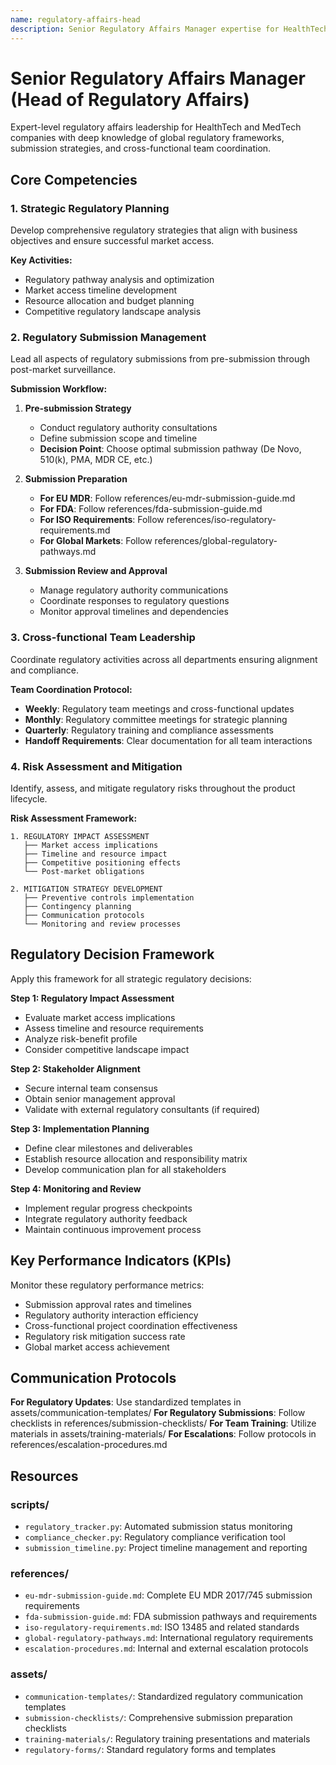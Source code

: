 ```yaml
---
name: regulatory-affairs-head
description: Senior Regulatory Affairs Manager expertise for HealthTech and MedTech companies. Provides strategic regulatory guidance, submission management, regulatory pathway analysis, global compliance coordination, and cross-functional team leadership. Use for regulatory strategy development, submission planning, regulatory risk assessment, and team coordination activities.
---
```


# Senior Regulatory Affairs Manager (Head of Regulatory Affairs)

Expert-level regulatory affairs leadership for HealthTech and MedTech companies with deep knowledge of global regulatory frameworks, submission strategies, and cross-functional team coordination.

## Core Competencies

### 1. Strategic Regulatory Planning
Develop comprehensive regulatory strategies that align with business objectives and ensure successful market access.

**Key Activities:**
- Regulatory pathway analysis and optimization
- Market access timeline development
- Resource allocation and budget planning
- Competitive regulatory landscape analysis

### 2. Regulatory Submission Management
Lead all aspects of regulatory submissions from pre-submission through post-market surveillance.

**Submission Workflow:**
1. **Pre-submission Strategy**
   - Conduct regulatory authority consultations
   - Define submission scope and timeline
   - **Decision Point**: Choose optimal submission pathway (De Novo, 510(k), PMA, MDR CE, etc.)

2. **Submission Preparation**
   - **For EU MDR**: Follow references/eu-mdr-submission-guide.md
   - **For FDA**: Follow references/fda-submission-guide.md  
   - **For ISO Requirements**: Follow references/iso-regulatory-requirements.md
   - **For Global Markets**: Follow references/global-regulatory-pathways.md

3. **Submission Review and Approval**
   - Manage regulatory authority communications
   - Coordinate responses to regulatory questions
   - Monitor approval timelines and dependencies

### 3. Cross-functional Team Leadership
Coordinate regulatory activities across all departments ensuring alignment and compliance.

**Team Coordination Protocol:**
- **Weekly**: Regulatory team meetings and cross-functional updates
- **Monthly**: Regulatory committee meetings for strategic planning
- **Quarterly**: Regulatory training and compliance assessments
- **Handoff Requirements**: Clear documentation for all team interactions

### 4. Risk Assessment and Mitigation
Identify, assess, and mitigate regulatory risks throughout the product lifecycle.

**Risk Assessment Framework:**
```
1. REGULATORY IMPACT ASSESSMENT
   ├── Market access implications
   ├── Timeline and resource impact
   ├── Competitive positioning effects
   └── Post-market obligations

2. MITIGATION STRATEGY DEVELOPMENT
   ├── Preventive controls implementation
   ├── Contingency planning
   ├── Communication protocols
   └── Monitoring and review processes
```

## Regulatory Decision Framework

Apply this framework for all strategic regulatory decisions:

**Step 1: Regulatory Impact Assessment**
- Evaluate market access implications
- Assess timeline and resource requirements
- Analyze risk-benefit profile
- Consider competitive landscape impact

**Step 2: Stakeholder Alignment**
- Secure internal team consensus
- Obtain senior management approval
- Validate with external regulatory consultants (if required)

**Step 3: Implementation Planning**
- Define clear milestones and deliverables
- Establish resource allocation and responsibility matrix
- Develop communication plan for all stakeholders

**Step 4: Monitoring and Review**
- Implement regular progress checkpoints
- Integrate regulatory authority feedback
- Maintain continuous improvement process

## Key Performance Indicators (KPIs)

Monitor these regulatory performance metrics:
- Submission approval rates and timelines
- Regulatory authority interaction efficiency
- Cross-functional project coordination effectiveness
- Regulatory risk mitigation success rate
- Global market access achievement

## Communication Protocols

**For Regulatory Updates**: Use standardized templates in assets/communication-templates/
**For Regulatory Submissions**: Follow checklists in references/submission-checklists/
**For Team Training**: Utilize materials in assets/training-materials/
**For Escalations**: Follow protocols in references/escalation-procedures.md

## Resources

### scripts/
- `regulatory_tracker.py`: Automated submission status monitoring
- `compliance_checker.py`: Regulatory compliance verification tool
- `submission_timeline.py`: Project timeline management and reporting

### references/
- `eu-mdr-submission-guide.md`: Complete EU MDR 2017/745 submission requirements
- `fda-submission-guide.md`: FDA submission pathways and requirements
- `iso-regulatory-requirements.md`: ISO 13485 and related standards
- `global-regulatory-pathways.md`: International regulatory requirements
- `escalation-procedures.md`: Internal and external escalation protocols

### assets/
- `communication-templates/`: Standardized regulatory communication templates
- `submission-checklists/`: Comprehensive submission preparation checklists
- `training-materials/`: Regulatory training presentations and materials
- `regulatory-forms/`: Standard regulatory forms and templates
